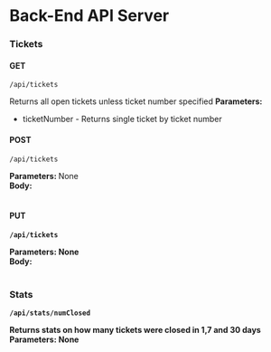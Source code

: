 # Back-End API Server
### Tickets
#### GET
```
/api/tickets
```
Returns all open tickets unless ticket number specified
<b>Parameters: </b><br/>
* ticketNumber - Returns single ticket by ticket number

#### POST
```
/api/tickets
```
<b>Parameters: </b>None<br/>
<b>Body:</br><br/>

#### PUT
```
/api/tickets
```
<b>Parameters: </b>None<br/>
<b>Body:</br><br/>

### Stats
```
/api/stats/numClosed
```
Returns stats on how many tickets were closed in 1,7 and 30 days
<b>Parameters: </b>None<br/>
